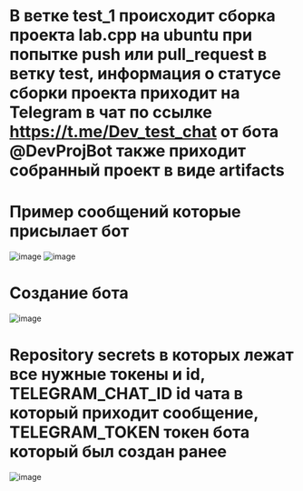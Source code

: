 # В ветке test_1 происходит сборка проекта lab.cpp на ubuntu при попытке push или pull_request в ветку test, информация о статусе сборки проекта приходит на  Telegram в чат по ссылке https://t.me/Dev_test_chat от бота @DevProjBot также приходит собранный проект в виде artifacts 
# Пример сообщений которые присылает бот
![image](https://user-images.githubusercontent.com/77744037/174480979-0c5a2cdc-7545-4db6-8942-180a37567b95.png)
![image](https://user-images.githubusercontent.com/77744037/174481683-d877ae3d-f432-41f2-b5af-872defc96900.png)
# Создание бота
![image](https://user-images.githubusercontent.com/77744037/174481019-851b8358-dfaa-4cbd-825f-c78cb6a96139.png)
# Repository secrets в которых лежат все нужные токены и id, TELEGRAM_CHAT_ID id чата в который приходит сообщение, TELEGRAM_TOKEN токен бота который был создан ранее
![image](https://user-images.githubusercontent.com/77744037/174481122-af1afc47-3854-4382-b0b3-dc930670b74c.png)

